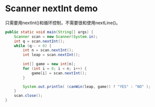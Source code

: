 
# Scanner nextInt demo

只需要用nextInt()和循环控制，不需要很和使用nextLine()。

```java
public static void main(String[] args) {
    Scanner scan = new Scanner(System.in);
    int q = scan.nextInt();
    while (q-- > 0) {
        int n = scan.nextInt();
        int leap = scan.nextInt();
        
        int[] game = new int[n];
        for (int i = 0; i < n; i++) {
            game[i] = scan.nextInt();
        }

        System.out.println( (canWin(leap, game)) ? "YES" : "NO" );
    }
    scan.close();
}
```